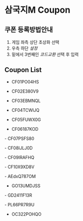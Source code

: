 # 삼국지M Coupon

## 쿠폰 등록방법안내

1. 게임 좌측 상단 초상화 선택
2. 우측 하단 *설정*
3. 밑에서 3번째인 *코드교환* 선택 후 입력


## Coupon List

- CF01PO04HS

- CF02E380V9

- CF03EBMNQL

- CF04TCWIJQ

- CF05FUWX0G

- CF06187KOD

- CF07PSFS80

- CF08IJLJ0D

- CF09IRAFHQ

- CF10X9XD8V

- AEdxQ787OM

- GO13UMDJSS

- GD2411F13R

- PL66PR7R9U

- OC322POHQO

